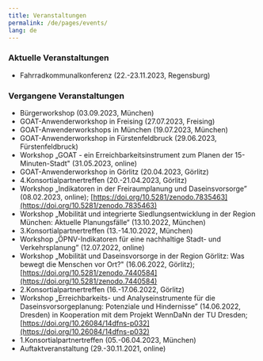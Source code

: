 ```yaml
---
title: Veranstaltungen
permalink: /de/pages/events/
lang: de
---
```

### Aktuelle Veranstaltungen 

- Fahrradkommunalkonferenz (22.-23.11.2023, Regensburg)

### Vergangene Veranstaltungen 

- Bürgerworkshop (03.09.2023, München)
- GOAT-Anwenderworkshop in Freising (27.07.2023, Freising)
- GOAT-Anwenderworkshops in München (19.07.2023, München)
- GOAT-Anwenderworkshop in Fürstenfeldbruck (29.06.2023, Fürstenfeldbruck)
- Workshop „GOAT - ein Erreichbarkeitsinstrument zum Planen der 15-Minuten-Stadt" (31.05.2023, online)
- GOAT-Anwenderworkshop in Görlitz (20.04.2023, Görlitz) 
- 4.Konsortialpartnertreffen (20.-21.04.2023, Görlitz) 
- Workshop „Indikatoren in der Freiraumplanung und Daseinsvorsorge” (08.02.2023, online); [https://doi.org/10.5281/zenodo.7835463](https://doi.org/10.5281/zenodo.7835463) 
- Workshop „Mobilität und integrierte Siedlungsentwicklung in der Region München: Aktuelle Planungsfälle“ (13.10.2022, München) 
- 3.Konsortialpartnertreffen (13.-14.10.2022, München) 
- Workshop „ÖPNV-Indikatoren für eine nachhaltige Stadt- und Verkehrsplanung” (12.07.2022, online) 
- Workshop „Mobilität und Daseinsvorsorge in der Region Görlitz: Was bewegt die Menschen vor Ort?" (16.06.2022, Görlitz); [https://doi.org/10.5281/zenodo.7440584](https://doi.org/10.5281/zenodo.7440584) 
- 2.Konsortialpartnertreffen (16.-17.06.2022, Görlitz) 
- Workshop „Erreichbarkeits- und Analyseinstrumente für die Daseinsvorsorgeplanung: Potenziale und Hindernisse” (14.06.2022, Dresden) in Kooperation mit dem Projekt WennDaNn der TU Dresden; [https://doi.org/10.26084/14dfns-p032](https://doi.org/10.26084/14dfns-p032)
- 1.Konsortialpartnertreffen (05.-06.04.2023, München) 
- Auftaktveranstaltung (29.-30.11.2021, online) 


